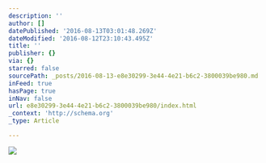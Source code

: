 ```yaml
---
description: ''
author: []
datePublished: '2016-08-13T03:01:48.269Z'
dateModified: '2016-08-12T23:10:43.495Z'
title: ''
publisher: {}
via: {}
starred: false
sourcePath: _posts/2016-08-13-e8e30299-3e44-4e21-b6c2-3800039be980.md
inFeed: true
hasPage: true
inNav: false
url: e8e30299-3e44-4e21-b6c2-3800039be980/index.html
_context: 'http://schema.org'
_type: Article

---
```

![](https://the-grid-user-content.s3-us-west-2.amazonaws.com/541b34f5-9499-4153-9e87-47c74d36ce15.jpg)